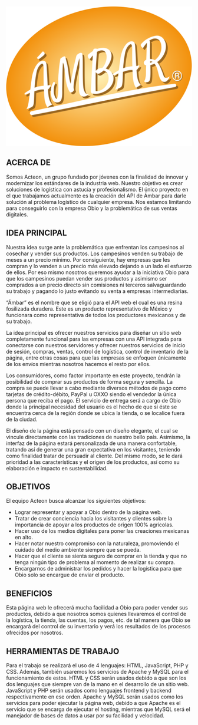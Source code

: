![Ámbar](./resources/Ámbar.png "Logo de Ámbar.")
## ACERCA DE
Somos Acteon, un grupo fundado por jóvenes con la finalidad de innovar y modernizar los estándares de la industria web. Nuestro objetivo es crear soluciones de logística con astucia y profesionalismo. El único proyecto en el que trabajamos actualmente es la creación del API de Ámbar para darle solución al problema logístico de cualquier empresa. Nos estamos limitando para conseguirlo con la empresa Obio y la problemática de sus ventas digitales.

## IDEA PRINCIPAL 
Nuestra idea surge ante la problemática que enfrentan los campesinos al cosechar y vender sus productos. Los campesinos venden su trabajo de meses a un precio mínimo. Por consiguiente, hay empresas que les compran y lo venden a un precio más elevado dejando a un lado el esfuerzo de ellos. Por eso mismo nosotros queremos ayudar a la iniciativa Obio para que los campesinos puedan vender sus productos y asimismo ser comprados a un precio directo sin comisiones ni terceros salvaguardando su trabajo y pagando lo justo evitando su venta a empresas intermediarias.

“Ámbar” es el nombre que se eligió para el API web el cual es una resina fosilizada duradera. Este es un producto representativo de México y funcionara como representativa de todos los productores mexicanos y de su trabajo.

La idea principal es ofrecer nuestros servicios para diseñar un sitio web completamente funcional para las empresas con una API integrada para conectarse con nuestros servidores y ofrecer nuestros servicios de inicio de sesión, compras, ventas, control de logística, control de inventario de la página, entre otras cosas para que las empresas se enfoquen únicamente de los envíos mientras nosotros hacemos el resto por ellos.

Los consumidores, como factor importante en este proyecto, tendrán la posibilidad de comprar sus productos de forma segura y sencilla.  La compra se puede llevar a cabo mediante diversos métodos de pago como tarjetas de crédito-débito, PayPal u OXXO siendo el vendedor la única persona que reciba el pago. El servicio de entrega será a cargo de Obio donde la principal necesidad del usuario es el hecho de que si éste se encuentra cerca de la región donde se ubica la tienda, o se localice fuera de la ciudad.

El diseño de la página está pensado con un diseño elegante, el cual se vincule directamente con las tradiciones de nuestro bello país. Asimismo, la interfaz de la página estará personalizada de una manera confortable, tratando así de generar una gran expectativa en los visitantes, teniendo como finalidad tratar de persuadir al cliente. Del mismo modo, se le dará prioridad a las características y el origen de los productos, así como su elaboración e impacto en sustentabilidad.


## OBJETIVOS 
El equipo Acteon busca alcanzar los siguientes objetivos:
- Lograr representar y apoyar a Obio dentro de la página web.
- Tratar de crear conciencia hacia los visitantes y clientes sobre la importancia de apoyar a los productos de origen 100% agrícolas.
- Hacer uso de los medios digitales para poner las creaciones mexicanas en alto.
- Hacer notar nuestro compromiso con la naturaleza, promoviendo el cuidado del medio ambiente siempre que se pueda.
- Hacer que el cliente se sienta seguro de comprar en la tienda y que no tenga ningún tipo de problema al momento de realizar su compra.
- Encargarnos de administrar los pedidos y hacer la logística para que Obio solo se encargue de enviar el producto.

## BENEFICIOS
Esta página web le ofrecerá mucha facilidad a Obio para poder vender sus productos, debido a que nosotros somos quienes llevaremos el control de la logística, la tienda, las cuentas, los pagos, etc. de tal manera que Obio se encargará del control de su inventario y verá los resultados de los procesos ofrecidos por nosotros.

## HERRAMIENTAS DE TRABAJO
Para el trabajo se realizará el uso de 4 lenguajes: HTML, JavaScript, PHP y CSS. Además, también usaremos los servicios de Apache y MySQL para el funcionamiento de estos.
HTML y CSS serán usados debido a que son los dos lenguajes que siempre van de la mano en el desarrollo de un sitio web. JavaScript y PHP serán usados como lenguajes frontend y backend respectivamente en ese orden.
Apache y MySQL serán usados como los servicios para poder ejecutar la página web, debido a que Apache es el servicio que se encarga de ejecutar el hosting, mientras que MySQL será el manejador de bases de datos a usar por su facilidad y velocidad.
